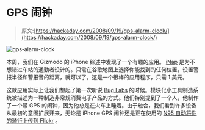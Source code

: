# GPS 闹钟

> 原文:[https://hackaday.com/2008/09/19/gps-alarm-clock/](https://hackaday.com/2008/09/19/gps-alarm-clock/)

![](../Images/2ccecccfece29180bfcc16a36f7d5d4d.png "gps-alarm-clock")

本周，我们在 Gizmodo 的 iPhone 综述中发现了一个有趣的应用。 [iNap](http://phobos.apple.com/WebObjects/MZStore.woa/wa/viewSoftware?id=290401644&mt=8) 是为不想错过车站的通勤者设计的。只需在谷歌地图上选择你能找到的任何位置，设置警报半径和警报音的距离，就可以了。这是一个很棒的应用程序，只需 1 美元。

这款应用实际上让我们想起了第一次听说 [Bug Labs](http://www.buglabs.net/) 的时候。模块化小工具制造系统被描述为一种制造非常规消费电子产品的方式。他们特别提到了一个人，他制作了一个带 GPS 的闹钟，因为他总是在火车上睡着。由于融合，我们看到许多设备从最初的意图扩展开来，无论是 iPhone GPS 闹钟还是正在使用的 [N95 自动将你的骑行上传到 Flickr](http://hackaday.com/2008/09/15/flickr-photo-bike/) 。